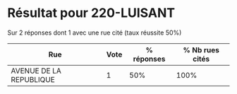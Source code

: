 # Résultat pour 220-LUISANT

Sur 2 réponses dont 1 avec une rue cité (taux réussite 50%)

| Rue | Vote | % réponses | % Nb rues cités|
|-----|------|------------|----------------|
| AVENUE DE LA REPUBLIQUE | 1 | 50% | 100%|
